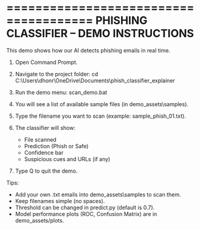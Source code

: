 ======================================
PHISHING CLASSIFIER – DEMO INSTRUCTIONS
======================================

This demo shows how our AI detects phishing emails in real time.

1. Open Command Prompt.
2. Navigate to the project folder:
   cd C:\Users\dhonr\OneDrive\Documents\phish_classifier_explainer
3. Run the demo menu:
   scan_demo.bat

4. You will see a list of available sample files (in demo_assets\samples).
5. Type the filename you want to scan (example: sample_phish_01.txt).
6. The classifier will show:
   - File scanned
   - Prediction (Phish or Safe)
   - Confidence bar
   - Suspicious cues and URLs (if any)

7. Type Q to quit the demo.

Tips:
- Add your own .txt emails into demo_assets\samples to scan them.
- Keep filenames simple (no spaces).
- Threshold can be changed in predict.py (default is 0.7).
- Model performance plots (ROC, Confusion Matrix) are in demo_assets/plots.


